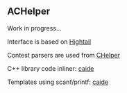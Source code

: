 ## ACHelper

Work in progress...

Interface is based on [Hightail](https://github.com/dj3500/hightail)

Contest parsers are used from [CHelper](https://github.com/EgorKulikov/idea-chelper)

C++ library code inliner: [caide](https://github.com/slycelote/caide-cpp-inliner)

Templates using scanf/printf: [caide](https://github.com/slycelote/caide/tree/release/libcaide/doc/samples/cstyle-io-98)
